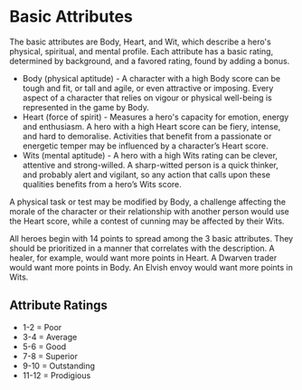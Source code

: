 # Basic Attributes

The basic attributes are Body, Heart, and Wit, which describe a hero's physical, spiritual, and mental profile.  Each attribute has a basic rating, determined by background, and a favored rating, found by adding a bonus.

* Body (physical aptitude) - A character with a high Body score can be tough and fit, or tall and agile, or even attractive or imposing. Every aspect of a character that relies on vigour or physical well-being is represented in the game by Body.
* Heart (force of spirit) - Measures a hero's capacity for emotion, energy and enthusiasm. A hero with a high Heart score can be fiery, intense, and hard to demoralise. Activities that benefit from a passionate or energetic temper may be influenced by a character’s Heart score.
* Wits (mental aptitude) - A hero with a high Wits rating can be clever, attentive and strong-willed. A sharp-witted person is a quick thinker, and probably alert and vigilant, so any action that calls upon these qualities benefits from a hero’s Wits score.

A physical task or test may be modified by Body, a challenge affecting the morale of the character or their relationship with another person would use the Heart score, while a contest of cunning may be affected by their Wits.

All heroes begin with 14 points to spread among the 3 basic attributes.  They should be prioritized in a manner that correlates with the description.  A healer, for example, would want more points in Heart.  A Dwarven trader would want more points in Body.  An Elvish envoy would want more points in Wits.

## Attribute Ratings

* 1-2 = Poor
* 3-4 = Average
* 5-6 = Good
* 7-8 = Superior
* 9-10 = Outstanding
* 11-12 = Prodigious
